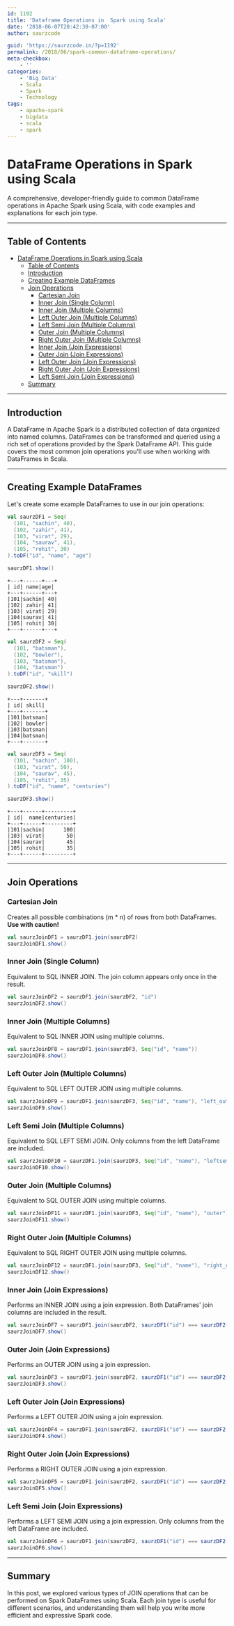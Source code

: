 ```yaml
---
id: 1192
title: 'Dataframe Operations in  Spark using Scala'
date: '2018-06-07T20:42:30-07:00'
author: saurzcode

guid: 'https://saurzcode.in/?p=1192'
permalink: /2018/06/spark-common-dataframe-operations/
meta-checkbox:
    - ''
categories:
    - 'Big Data'
    - Scala
    - Spark
    - Technology
tags:
    - apache-spark
    - bigdata
    - scala
    - spark
---
```


# DataFrame Operations in Spark using Scala

A comprehensive, developer-friendly guide to common DataFrame operations in Apache Spark using Scala, with code examples and explanations for each join type.

---

## Table of Contents

- [DataFrame Operations in Spark using Scala](#dataframe-operations-in-spark-using-scala)
  - [Table of Contents](#table-of-contents)
  - [Introduction](#introduction)
  - [Creating Example DataFrames](#creating-example-dataframes)
  - [Join Operations](#join-operations)
    - [Cartesian Join](#cartesian-join)
    - [Inner Join (Single Column)](#inner-join-single-column)
    - [Inner Join (Multiple Columns)](#inner-join-multiple-columns)
    - [Left Outer Join (Multiple Columns)](#left-outer-join-multiple-columns)
    - [Left Semi Join (Multiple Columns)](#left-semi-join-multiple-columns)
    - [Outer Join (Multiple Columns)](#outer-join-multiple-columns)
    - [Right Outer Join (Multiple Columns)](#right-outer-join-multiple-columns)
    - [Inner Join (Join Expressions)](#inner-join-join-expressions)
    - [Outer Join (Join Expressions)](#outer-join-join-expressions)
    - [Left Outer Join (Join Expressions)](#left-outer-join-join-expressions)
    - [Right Outer Join (Join Expressions)](#right-outer-join-join-expressions)
    - [Left Semi Join (Join Expressions)](#left-semi-join-join-expressions)
  - [Summary](#summary)

---

## Introduction

A DataFrame in Apache Spark is a distributed collection of data organized into named columns. DataFrames can be transformed and queried using a rich set of operations provided by the Spark DataFrame API. This guide covers the most common join operations you'll use when working with DataFrames in Scala.

---

## Creating Example DataFrames

Let's create some example DataFrames to use in our join operations:

```scala
val saurzDF1 = Seq(
  (101, "sachin", 40),
  (102, "zahir", 41),
  (103, "virat", 29),
  (104, "saurav", 41),
  (105, "rohit", 30)
).toDF("id", "name", "age")

saurzDF1.show()
```

```
+---+------+---+
| id| name|age|
+---+------+---+
|101|sachin| 40|
|102| zahir| 41|
|103| virat| 29|
|104|saurav| 41|
|105| rohit| 30|
+---+------+---+
```

```scala
val saurzDF2 = Seq(
  (101, "batsman"),
  (102, "bowler"),
  (103, "batsman"),
  (104, "batsman")
).toDF("id", "skill")

saurzDF2.show()
```

```
+---+-------+
| id| skill|
+---+-------+
|101|batsman|
|102| bowler|
|103|batsman|
|104|batsman|
+---+-------+
```

```scala
val saurzDF3 = Seq(
  (101, "sachin", 100),
  (103, "virat", 50),
  (104, "saurav", 45),
  (105, "rohit", 35)
).toDF("id", "name", "centuries")

saurzDF3.show()
```

```
+---+------+---------+
| id|  name|centuries|
+---+------+---------+
|101|sachin|      100|
|103| virat|       50|
|104|saurav|       45|
|105| rohit|       35|
+---+------+---------+
```

---

## Join Operations

### Cartesian Join

Creates all possible combinations (m * n) of rows from both DataFrames. **Use with caution!**

```scala
val saurzJoinDF1 = saurzDF1.join(saurzDF2)
saurzJoinDF1.show()
```

### Inner Join (Single Column)

Equivalent to SQL INNER JOIN. The join column appears only once in the result.

```scala
val saurzJoinDF2 = saurzDF1.join(saurzDF2, "id")
saurzJoinDF2.show()
```

### Inner Join (Multiple Columns)

Equivalent to SQL INNER JOIN using multiple columns.

```scala
val saurzJoinDF8 = saurzDF1.join(saurzDF3, Seq("id", "name"))
saurzJoinDF8.show()
```

### Left Outer Join (Multiple Columns)

Equivalent to SQL LEFT OUTER JOIN using multiple columns.

```scala
val saurzJoinDF9 = saurzDF1.join(saurzDF3, Seq("id", "name"), "left_outer")
saurzJoinDF9.show()
```

### Left Semi Join (Multiple Columns)

Equivalent to SQL LEFT SEMI JOIN. Only columns from the left DataFrame are included.

```scala
val saurzJoinDF10 = saurzDF1.join(saurzDF3, Seq("id", "name"), "leftsemi")
saurzJoinDF10.show()
```

### Outer Join (Multiple Columns)

Equivalent to SQL OUTER JOIN using multiple columns.

```scala
val saurzJoinDF11 = saurzDF1.join(saurzDF3, Seq("id", "name"), "outer")
saurzJoinDF11.show()
```

### Right Outer Join (Multiple Columns)

Equivalent to SQL RIGHT OUTER JOIN using multiple columns.

```scala
val saurzJoinDF12 = saurzDF1.join(saurzDF3, Seq("id", "name"), "right_outer")
saurzJoinDF12.show()
```

### Inner Join (Join Expressions)

Performs an INNER JOIN using a join expression. Both DataFrames' join columns are included in the result.

```scala
val saurzJoinDF7 = saurzDF1.join(saurzDF2, saurzDF1("id") === saurzDF2("id"), "inner")
saurzJoinDF7.show()
```

### Outer Join (Join Expressions)

Performs an OUTER JOIN using a join expression.

```scala
val saurzJoinDF3 = saurzDF1.join(saurzDF2, saurzDF1("id") === saurzDF2("id"), "outer")
saurzJoinDF3.show()
```

### Left Outer Join (Join Expressions)

Performs a LEFT OUTER JOIN using a join expression.

```scala
val saurzJoinDF4 = saurzDF1.join(saurzDF2, saurzDF1("id") === saurzDF2("id"), "left_outer")
saurzJoinDF4.show()
```

### Right Outer Join (Join Expressions)

Performs a RIGHT OUTER JOIN using a join expression.

```scala
val saurzJoinDF5 = saurzDF1.join(saurzDF2, saurzDF1("id") === saurzDF2("id"), "right_outer")
saurzJoinDF5.show()
```

### Left Semi Join (Join Expressions)

Performs a LEFT SEMI JOIN using a join expression. Only columns from the left DataFrame are included.

```scala
val saurzJoinDF6 = saurzDF1.join(saurzDF2, saurzDF1("id") === saurzDF2("id"), "leftsemi")
saurzJoinDF6.show()
```

---

## Summary

In this post, we explored various types of JOIN operations that can be performed on Spark DataFrames using Scala. Each join type is useful for different scenarios, and understanding them will help you write more efficient and expressive Spark code.

